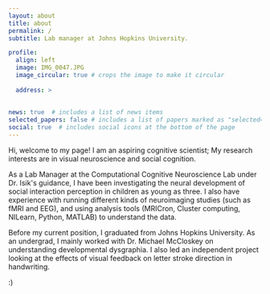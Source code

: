 ```yaml
---
layout: about
title: about
permalink: /
subtitle: Lab manager at Johns Hopkins University.

profile:
  align: left
  image: IMG_0047.JPG
  image_circular: true # crops the image to make it circular
 
  address: >
    
    
news: true  # includes a list of news items
selected_papers: false # includes a list of papers marked as "selected={true}"
social: true  # includes social icons at the bottom of the page
---
```





Hi, welcome to my page! I am an aspiring cognitive scientist; My research interests are in visual neuroscience and social cognition. 

As a Lab Manager at the Computational Cognitive Neuroscience Lab under Dr. Isik's guidance, I have been investigating the neural development of social interaction perception in children as young as three. I also have experience with running different kinds of neuroimaging studies (such as fMRI and EEG), and using analysis tools (MRICron, Cluster computing, NILearn, Python, MATLAB) to understand the data.

Before my current position, I graduated from Johns Hopkins University. As an undergrad, I mainly worked with Dr. Michael McCloskey on understanding developmental dysgraphia. I also led an independent project looking at the effects of visual feedback on letter stroke direction in handwriting. 

:)

